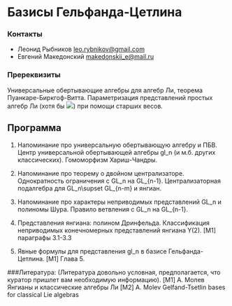 # Базисы Гельфанда-Цетлина

### Контакты 
* Леонид Рыбников  <leo.rybnikov@gmail.com>
* Евгений Македонский <makedonskii_e@mail.ru>

### Пререквизиты 
Универсальные обертывающие алгебры для алгебр Ли, теорема Пуанкаре-Биркгоф-Витта. Параметризация представлений простых алгебр Ли (хотя бы <img src="https://render.githubusercontent.com/render/math?math=\mathfrak{gl}_n">) при помощи старших весов. 

## Программа

1. Напоминание про универсальную обертывающую алгебру и ПБВ. Центр универсальной обертывающей алгебры gl_n (и м.б. других классических). Гомоморфизм Хариш-Чандры.

2. Напоминание про теорему о двойном централизаторе. Однократность ограничения с GL_n на GL_{n-1}. Централизаторная подалгебра для GL_n\supset GL_{n-m} и янгиан.

3. Напоминание про характеры неприводимых представлений GL_n и полиномы Шура. Правило ветвления с  GL_n на GL_{n-1}.

4. Представления янгиана: полином Дринфельда. Классификация неприводимых конечномерных представлений янгиана Y(2).
[M1] параграфы 3.1-3.3

5. Явные формулы для представления gl_n в базисе Гельфанда-Цетлина.
[M1] Глава 5.

###Литература:
(Литература довольно условная, предполагается, что куратор пришлет вам необходимую информацию).
[M1] А. Молев Янгианы и классические алгебры Ли
[M2] A. Molev Gelfand-Tsetlin bases for classical Lie algebras
